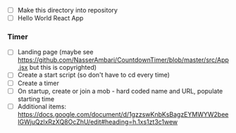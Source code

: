 - [ ] Make this directory into repository
- [ ] Hello World React App

### Timer

- [ ] Landing page (maybe see https://github.com/NasserAmbari/CountdownTimer/blob/master/src/App.jsx but this is copyrighted)
- [ ] Create a start script (so don't have to cd every time)
- [ ] Create a timer
- [ ] On startup, create or join a mob - hard coded name and URL, populate starting time
- [ ] Additional items: https://docs.google.com/document/d/1gzzswKnbKsBagzEYMWYW2beelGWjuQzlxRzXQ8OcZhU/edit#heading=h.1xs1zt3c1wew 
